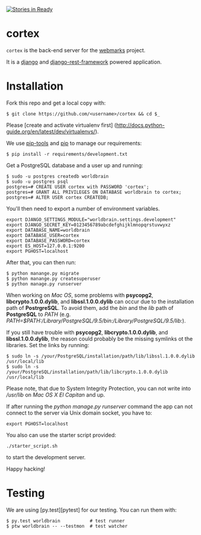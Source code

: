 [![Stories in Ready](https://badge.waffle.io/WorldBrain/cortex.png?label=ready&title=Ready)](https://waffle.io/WorldBrain/cortex)
# cortex

`cortex` is the back-end server for the [webmarks](https://github.com/WorldBrain/webmarks) project.

It is a [django](https://www.djangoproject.com/) and [django-rest-framework](http://www.django-rest-framework.org/) powered application.

# Installation
Fork this repo and get a local copy with:

```
$ git clone https://github.com/<username>/cortex && cd $_
```

Please [create and activate virtualenv first] (http://docs.python-guide.org/en/latest/dev/virtualenvs/).


We use [pip-tools](https://github.com/nvie/pip-tools) and [pip](https://pip.pypa.io/en/stable/installing/) to manage our requirements:

```
$ pip install -r requirements/development.txt
```

Get a PostgreSQL database and a user up and running:

```
$ sudo -u postgres createdb worldbrain
$ sudo -u postgres psql
postgres=# CREATE USER cortex with PASSWORD 'cortex';
postgres=# GRANT ALL PRIVILEGES ON DATABASE worldbrain to cortex;
postgres=# ALTER USER cortex CREATEDB;
```

You'll then need to export a number of environment variables.

```
export DJANGO_SETTINGS_MODULE="worldbrain.settings.development"
export DJANGO_SECRET_KEY=0123456789abcdefghijklmnopqrstuvwyxz
export DATABASE_NAME=worldbrain
export DATABASE_USER=cortex
export DATABASE_PASSWORD=cortex
export ES_HOST=127.0.0.1:9200
export PGHOST=localhost
```

After that, you can then run:

```
$ python manange.py migrate
$ python manange.py createsuperuser
$ python manage.py runserver
```

When working on _Mac OS_, some problems with **psycopg2**, **libcrypto.1.0.0.dylib**, and **libssl.1.0.0.dylib** can occur due to 
the installation path of **PostrgreSQL**. To avoid them, add the _bin_ 
and the _lib_ path of **PostgreSQL** to _PATH_ 
(e.g. _PATH=$PATH:/Library/PostgreSQL/9.5/bin:/Library/PostgreSQL/9.5/lib:_).

If you still have trouble with **psycopg2**, **libcrypto.1.0.0.dylib**, and **libssl.1.0.0.dylib**, the reason could 
probably be the missing symlinks ot the libraries. Set the links by running:

```
$ sudo ln -s /your/PostgreSQL/installation/path/lib/libssl.1.0.0.dylib /usr/local/lib
$ sudo ln -s /your/PostgreSQL/installation/path/lib/libcrypto.1.0.0.dylib /usr/local/lib
```

Please note, that due to System Integrity Protection, you can not write into _/usr/lib_ on _Mac OS X El Capitan_ and up.

If after running the _python manage.py runserver_ command the app can not connect to the server
via Unix domain socket, you have to:

```
export PGHOST=localhost
```

You also can use the starter script provided:

```
./starter_script.sh
```

to start the development server.

Happy hacking!

# Testing
We are using [py.test][pytest] for our testing. You can run them with:

```
$ py.test worldbrain           # test runner
$ ptw worldbrain -- --testmon  # test watcher
```